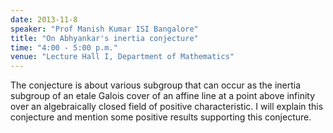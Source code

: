 ```yaml
---
date: 2013-11-8
speaker: "Prof Manish Kumar ISI Bangalore"
title: "On Abhyankar's inertia conjecture"
time: "4:00 - 5:00 p.m." 
venue: "Lecture Hall I, Department of Mathematics"
---
```

The conjecture is about various subgroup that can occur as the inertia subgroup of an etale Galois cover of an affine line at a point above infinity over an algebraically closed field of positive characteristic. I will explain this conjecture and mention some positive results supporting this conjecture.
